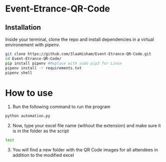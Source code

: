 # Event-Etrance-QR-Code

## Installation
Inside your terminal, clone the repo and install dependencies in a virtual environement with pipenv.


```bash
git clone https://github.com/3laaHisham/Event-Etrance-QR-Code.git
cd Event-Etrance-QR-Code/
pip install pipenv #Replace with sudo pip3 for Linux
pipenv install -r requirements.txt
pipenv shell
```

# How to use
1. Run the following command to run the program
```bash
python automation.py
```
2. Now, type your excel file name (without the extension) and make sure it is in the folder as the script
```bash
test
```
3. You will find a new folder with the QR Code images for all attendees in addition to the modified excel
